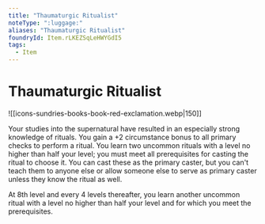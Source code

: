 ```yaml
---
title: "Thaumaturgic Ritualist"
noteType: ":luggage:"
aliases: "Thaumaturgic Ritualist"
foundryId: Item.rLKEZSqLeHWYGdI5
tags:
  - Item
---
```


# Thaumaturgic Ritualist
![[icons-sundries-books-book-red-exclamation.webp|150]]

Your studies into the supernatural have resulted in an especially strong knowledge of rituals. You gain a +2 circumstance bonus to all primary checks to perform a ritual. You learn two uncommon rituals with a level no higher than half your level; you must meet all prerequisites for casting the ritual to choose it. You can cast these as the primary caster, but you can't teach them to anyone else or allow someone else to serve as primary caster unless they know the ritual as well.

At 8th level and every 4 levels thereafter, you learn another uncommon ritual with a level no higher than half your level and for which you meet the prerequisites.
